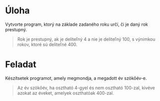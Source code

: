 # Úloha
Vytvorte program, ktorý na základe zadaného roku určí, či je daný rok prestupný.

> Rok je prestupný, ak je deliteľný 4 a nie je deliteľný 100, s výnimkou rokov, ktoré sú deliteľné 400.

# Feladat
Készítsetek programot, amely megmondja, a megadott év szökőév-e.

> Az év szökőév, ha osztható 4-gyel és nem osztható 100-zal, kivéve azokat az éveket, amelyek oszthatóak 400-zal.
